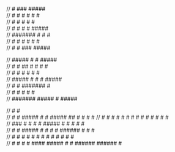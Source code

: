 //      #      ###    #####                                 
//     # #    #   #  #     #                                
//    #   #  #     #       #                                
//   #     # #     #  #####                                 
//   ####### #     #       #                                
//   #     #  #   #  #     #                                
//   #     #   ###    #####                                 
                                                         
//    #####    #   #        #####                           
//   #     #  ##   #    #  #     #                          
//         # # #   #    #        #                          
//    #####    #   #    #   #####                           
//   #         #   #######       #                          
//   #         #        #  #     #                          
//   ####### #####      #   #####                           
                                                         
//   #    #                                                 
//   #   #  #####  #    # #####    ##   #      #      #   # 
//   #  #   #    # #    # #    #  #  #  #      #       # #  
//   ###    #    # #    # #####  #    # #      #        #   
//   #  #   #####  #    # #    # ###### #      #        #   
//   #   #  #   #  #    # #    # #    # #      #        #   
//   #    # #    #  ####  #####  #    # ###### ######   #   
                                      